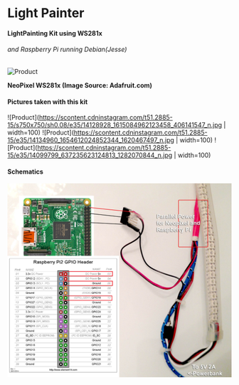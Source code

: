 Light Painter
=============


#### LightPainting Kit using WS281x
###### and Raspberry Pi running Debian(Jesse)

![Product](https://cdn-learn.adafruit.com/products/images/000/001/507/medium310/1507-00.jpg)

**NeoPixel WS281x (Image Source: Adafruit.com)**

#### Pictures taken with this kit
![Product](https://scontent.cdninstagram.com/t51.2885-15/s750x750/sh0.08/e35/14128928_1615084962123458_406141547_n.jpg | width=100)
![Product](https://scontent.cdninstagram.com/t51.2885-15/e35/14134960_1654612024852344_1620467497_n.jpg | width=100)
![Product](https://scontent.cdninstagram.com/t51.2885-15/e35/14099799_637235623124813_1282070844_n.jpg | width=100)

#### Schematics

![Product](https://raw.githubusercontent.com/zandegran/RPI_Lightpainter_Neopixel-ws281x-/master/Images/Setup.jpg)


